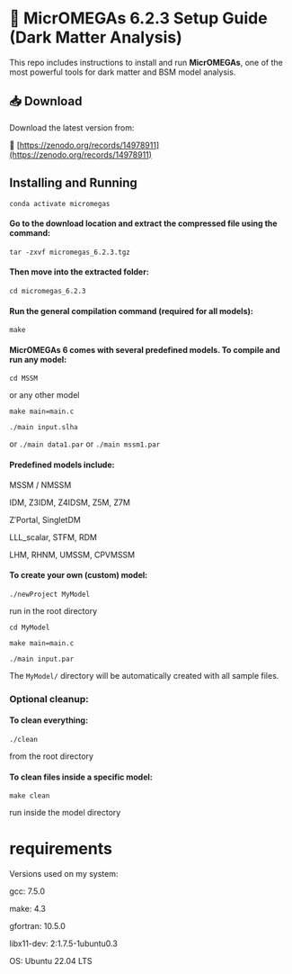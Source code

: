# 🧠 MicrOMEGAs 6.2.3 Setup Guide (Dark Matter Analysis)
This repo includes instructions to install and run **MicrOMEGAs**, one of the most powerful tools for dark matter and BSM model analysis.
## 📥 Download

Download the latest version from:

🔗 [https://zenodo.org/records/14978911](https://zenodo.org/records/14978911)

## Installing and Running
``` conda create -n micromegas python=3.12
conda activate micromegas
```

#### Go to the download location and extract the compressed file using the command:
``` 
tar -zxvf micromegas_6.2.3.tgz
```
#### Then move into the extracted folder:
```
cd micromegas_6.2.3
```
#### Run the general compilation command (required for all models):
```
make
```
#### MicrOMEGAs 6 comes with several predefined models. To compile and run any model:
```
cd MSSM
```

or any other model

```
make main=main.c
```
```
./main input.slha
```

or ```./main data1.par``` or ```./main mssm1.par```

#### Predefined models include:

MSSM / NMSSM

IDM, Z3IDM, Z4IDSM, Z5M, Z7M

Z′Portal, SingletDM

LLL_scalar, STFM, RDM

LHM, RHNM, UMSSM, CPVMSSM

#### To create your own (custom) model:

```
./newProject MyModel
```
run in the root directory
```
cd MyModel
```
```
make main=main.c
```
```
./main input.par
```
The ```MyModel/``` directory will be automatically created with all sample files.

### Optional cleanup:

#### To clean everything:
```
./clean
```
from the root directory
#### To clean files inside a specific model:
```
make clean
```
run inside the model directory

# requirements
Versions used on my system:

gcc: 7.5.0

make: 4.3

gfortran: 10.5.0

libx11-dev: 2:1.7.5-1ubuntu0.3

OS: Ubuntu 22.04 LTS
